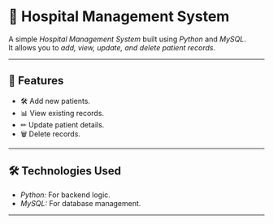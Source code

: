 # 🏥 Hospital Management System

A simple *Hospital Management System* built using *Python* and *MySQL*.  
It allows you to *add, view, update, and delete patient records*.  

---

## 🚀 Features  
- 🛠 Add new patients.  
- 📊 View existing records.  
- ✏ Update patient details.  
- 🗑 Delete records.  

---

## 🛠 Technologies Used  
- *Python:* For backend logic.  
- *MySQL:* For database management.  

---



